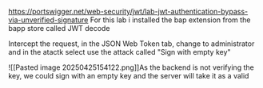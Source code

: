 https://portswigger.net/web-security/jwt/lab-jwt-authentication-bypass-via-unverified-signature
For this lab i installed the bap extension from the bapp store called JWT decode


Intercept the request, in the JSON Web Token tab, change to administrator and in the atactk select use the attack called "Sign with empty key"

![[Pasted image 20250425154122.png]]As the backend is not verifying the key, we could sign with an empty key and the server will take it as a valid